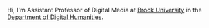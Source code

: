 Hi, I'm Assistant Professor of Digital Media at [Brock University](https://brocku.ca/) in the [Department of Digital Humanities](https://brocku.ca/humanities/digital-humanities/).
